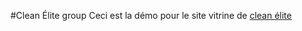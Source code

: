 #Clean Élite group
Ceci est la démo pour le site vitrine de <a href ="http://clean-elite-group.com/">clean élite</a>